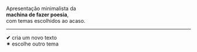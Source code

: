 Apresentação minimalista da  
**machina de fazer poesia**,  
com temas escolhidos ao acaso.  
___
**✔** cria um novo texto  
**✴** escolhe outro tema  
